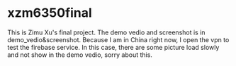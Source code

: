 # xzm6350final

This is Zimu Xu's final project. The demo vedio and screenshot is in demo_vedio&screenshot. Because I am in China right now, I open the vpn to test the firebase service. 
In this case, there are some picture load slowly and not show in the demo vedio, sorry about this.